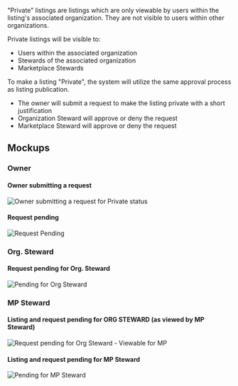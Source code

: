 "Private" listings are listings which are only viewable by users within the listing's associated organization. They are not visible to users within other organizations.

Private listings will be visible to:
* Users within the associated organization
* Stewards of the associated organization
* Marketplace Stewards

To make a listing "Private", the system will utilize the same approval process as listing publication.
* The owner will submit a request to make the listing private with a short justification
* Organization Steward will approve or deny the request
* Marketplace Steward will approve or deny the request

## Mockups

### Owner

#### Owner submitting a request
![Owner submitting a request for Private status](https://raw.githubusercontent.com/ozone-development/ozp-documentation/master/mockups/marketplace/MP_DetailedView_Admin_Owner_PrivateRequest.png)

#### Request pending
![Request Pending](https://raw.githubusercontent.com/ozone-development/ozp-documentation/master/mockups/marketplace/MP_DetailedView_Admin_Owner_PrivatePending.png)

### Org. Steward

#### Request pending for Org. Steward
![Pending for Org Steward](https://raw.githubusercontent.com/ozone-development/ozp-documentation/master/mockups/marketplace/MP_DetailedView_Admin_OrgSteward_PrivatePending.png)


### MP Steward

#### Listing and request pending for ORG STEWARD (as viewed by MP Steward)
![Request pending for Org Steward - Viewable for MP](https://github.com/ozone-development/ozp-documentation/blob/master/mockups/marketplace/MP_DetailedView_Admin_MPSteward_PendingOrg.png)

#### Listing and request pending for MP Steward
![Pending for MP Steward](https://raw.githubusercontent.com/ozone-development/ozp-documentation/master/mockups/marketplace/MP_DetailedView_Admin_MPSteward_PendingAML.png)
